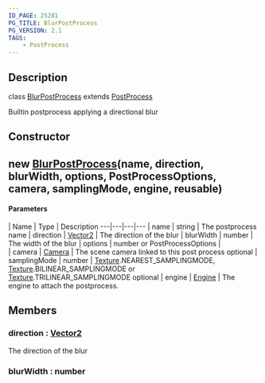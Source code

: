 ```yaml
---
ID_PAGE: 25281
PG_TITLE: BlurPostProcess
PG_VERSION: 2.1
TAGS:
    - PostProcess
---
```

## Description

class [BlurPostProcess](/classes/2.5/BlurPostProcess) extends [PostProcess](/classes/2.5/PostProcess)

Builtin postprocess applying a directional blur

## Constructor

## new [BlurPostProcess](/classes/2.5/BlurPostProcess)(name, direction, blurWidth, options, PostProcessOptions, camera, samplingMode, engine, reusable)



#### Parameters
 | Name | Type | Description
---|---|---|---
 | name | string |     The postprocess name
 | direction | [Vector2](/classes/2.5/Vector2) |     The direction of the blur
 | blurWidth | number |     The width of the blur
 | options | number or PostProcessOptions |  
 | camera | [Camera](/classes/2.5/Camera) |     The scene camera linked to this post process
optional | samplingMode | number |     [Texture](/classes/2.5/Texture).NEAREST_SAMPLINGMODE, [Texture](/classes/2.5/Texture).BILINEAR_SAMPLINGMODE or [Texture](/classes/2.5/Texture).TRILINEAR_SAMPLINGMODE
optional | engine | [Engine](/classes/2.5/Engine) |     The engine to attach the postprocess.
## Members

### direction : [Vector2](/classes/2.5/Vector2)

The direction of the blur

### blurWidth : number



